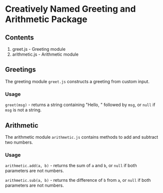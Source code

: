 # Creatively Named Greeting and Arithmetic Package

## Contents
  1. greet.js - Greeting module
  2. arithmetic.js - Arithmetic module

## Greetings

The greeting module `greet.js` constructs a greeting from custom input.

### Usage

`greet(msg)` - returns a string containing "Hello, " followed by `msg`, or `null` if `msg` is not a string.

## Arithmetic

The arithmetic module `arithmetic.js` contains methods to add and subtract two numbers.

### Usage

`arithmetic.add(a, b)` - returns the sum of `a` and `b`, or `null` if both parameters are not numbers.

`arithmetic.sub(a, b)` - returns the difference of `b` from `a`, or `null` if both parameters are not numbers.

